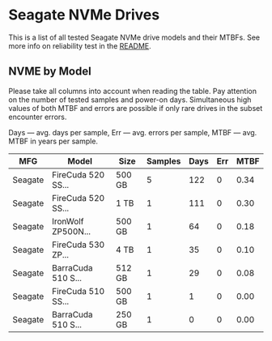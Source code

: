 Seagate NVMe Drives
===================

This is a list of all tested Seagate NVMe drive models and their MTBFs. See more
info on reliability test in the [README](https://github.com/bsdhw/SMART).

NVME by Model
------------

Please take all columns into account when reading the table. Pay attention on the
number of tested samples and power-on days. Simultaneous high values of both MTBF
and errors are possible if only rare drives in the subset encounter errors.

Days — avg. days per sample,
Err  — avg. errors per sample,
MTBF — avg. MTBF in years per sample.

| MFG       | Model              | Size   | Samples | Days  | Err   | MTBF |
|-----------|--------------------|--------|---------|-------|-------|------|
| Seagate   | FireCuda 520 SS... | 500 GB | 5       | 122   | 0     | 0.34   |
| Seagate   | FireCuda 520 SS... | 1 TB   | 1       | 111   | 0     | 0.30   |
| Seagate   | IronWolf ZP500N... | 500 GB | 1       | 64    | 0     | 0.18   |
| Seagate   | FireCuda 530 ZP... | 4 TB   | 1       | 35    | 0     | 0.10   |
| Seagate   | BarraCuda 510 S... | 512 GB | 1       | 29    | 0     | 0.08   |
| Seagate   | FireCuda 510 SS... | 500 GB | 1       | 1     | 0     | 0.00   |
| Seagate   | BarraCuda 510 S... | 250 GB | 1       | 0     | 0     | 0.00   |
